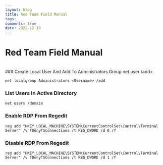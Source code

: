 ```yaml
---
layout: blog
title: Red Team Field Manual
tags: 
comments: true
date: 2022-12-10
---
```


# Red Team Field Manual
<br />
### Create Local User And Add To Administrators Group
    net user <Username> <Password> /add>
    
    net localgroup Administrators <Username> /add   
  
### List Users In Active Directory

    net users /domain

### Enable RDP From Regedit

    reg add "HKEY_LOCAL_MACHINE\SYSTEM\CurrentControlSet\Control\Terminal Server" /v fDenyTSConnections /t REG_DWORD /d 0 /f

### Disable RDP From Regedit

    reg add "HKEY_LOCAL_MACHINE\SYSTEM\CurrentControlSet\Control\Terminal Server" /v fDenyTSConnections /t REG_DWORD /d 1 /f
